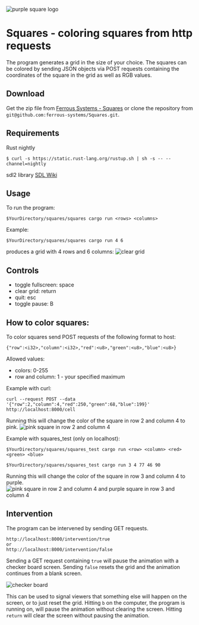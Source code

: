 ![purple square logo](https://github.com/ferrous-systems/Squares/blob/master/example%20images/logo.png " ")
# Squares - coloring squares from http requests

The program generates a grid in the size of your choice. The squares can be colored
by sending JSON objects via POST requests containing the coordinates of the square
in the grid as well as RGB values.


## Download
  Get the zip file from [Ferrous Systems - Squares](https://github.com/ferrous-systems/Squares/archive/master.zip) or clone the repository from `git@github.com:ferrous-systems/Squares.git`.


## Requirements
  Rust nightly
  ```
  $ curl -s https://static.rust-lang.org/rustup.sh | sh -s -- --channel=nightly
  ```
  sdl2 library
  [SDL Wiki](https://wiki.libsdl.org/Installation)

## Usage
To run the program:
```
$YourDirectory/squares/squares cargo run <rows> <columns>
```
Example:
```
$YourDirectory/squares/squares cargo run 4 6
```
produces a grid with 4 rows and 6 columns:
![clear grid](https://github.com/ferrous-systems/Squares/blob/master/example%20images/5.png " ")

## Controls
- toggle fullscreen: space
- clear grid: return
- quit: esc
- toggle pause: B


## How to color squares:
To color squares send POST requests of the following format to host:
```
{"row":<i32>,"column":<i32>,"red":<u8>,"green":<u8>,"blue":<u8>}
```
Allowed values:
- colors: 0-255
- row and column: 1 - your specified maximum

Example with curl:

```
curl --request POST --data '{"row":2,"column":4,"red":250,"green":68,"blue":199}' http://localhost:8000/cell
```

Running this will change the color of the square in row 2 and column 4 to pink.
![pink square in row 2 and column 4](https://github.com/ferrous-systems/Squares/blob/master/example%20images/2.png " ")

Example with squares_test (only on localhost):
```
$YourDirectory/squares/squares_test cargo run <row> <column> <red> <green> <blue>
```
```
$YourDirectory/squares/squares_test cargo run 3 4 77 46 90
```
Running this will change the color of the square in row 3 and column 4 to purple.
![pink square in row 2 and column 4 and purple square in row 3 and column 4](https://github.com/ferrous-systems/Squares/blob/master/example%20images/3.png " ")

## Intervention
The program can be intervened by sending GET requests.

```
http://localhost:8000/intervention/true
or
http://localhost:8000/intervention/false
```
Sending a GET request containing `true` will pause the animation with a checker board screen. Sending `false` resets the grid and the animation continues from a blank screen.


![checker board](https://github.com/ferrous-systems/Squares/blob/master/example%20images/4.png " ")


This can be used to signal viewers that something else will happen on the screen, or to just reset the grid. Hitting `b` on the computer, the program is running on,  will pause the animation without clearing the screen. Hitting `return` will clear the screen without pausing the animation.  

